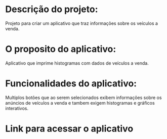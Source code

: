 # Descrição do projeto: 
Projeto para criar um aplicativo que traz informações sobre os veículos a venda.
# O proposito do aplicativo:
Aplicativo que imprime histogramas com dados de veículos a venda.
# Funcionalidades do aplicativo:
Multiplos botões que ao serem selecionados exibem informações sobre os anúncios de veículos a venda e tambem exigem histogramas e gráficos interativos.
# Link para acessar o aplicativo
